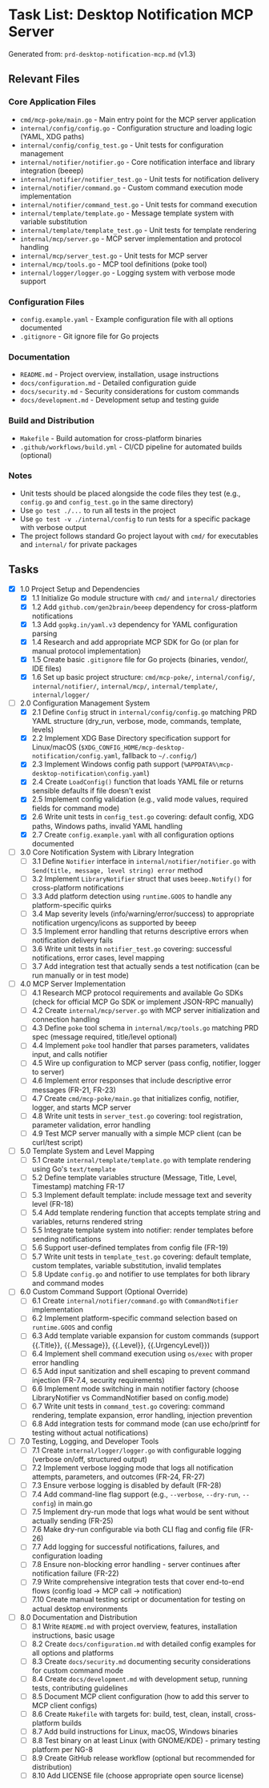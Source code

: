 # Task List: Desktop Notification MCP Server

Generated from: `prd-desktop-notification-mcp.md` (v1.3)

## Relevant Files

### Core Application Files
- `cmd/mcp-poke/main.go` - Main entry point for the MCP server application
- `internal/config/config.go` - Configuration structure and loading logic (YAML, XDG paths)
- `internal/config/config_test.go` - Unit tests for configuration management
- `internal/notifier/notifier.go` - Core notification interface and library integration (beeep)
- `internal/notifier/notifier_test.go` - Unit tests for notification delivery
- `internal/notifier/command.go` - Custom command execution mode implementation
- `internal/notifier/command_test.go` - Unit tests for command execution
- `internal/template/template.go` - Message template system with variable substitution
- `internal/template/template_test.go` - Unit tests for template rendering
- `internal/mcp/server.go` - MCP server implementation and protocol handling
- `internal/mcp/server_test.go` - Unit tests for MCP server
- `internal/mcp/tools.go` - MCP tool definitions (poke tool)
- `internal/logger/logger.go` - Logging system with verbose mode support

### Configuration Files
- `config.example.yaml` - Example configuration file with all options documented
- `.gitignore` - Git ignore file for Go projects

### Documentation
- `README.md` - Project overview, installation, usage instructions
- `docs/configuration.md` - Detailed configuration guide
- `docs/security.md` - Security considerations for custom commands
- `docs/development.md` - Development setup and testing guide

### Build and Distribution
- `Makefile` - Build automation for cross-platform binaries
- `.github/workflows/build.yml` - CI/CD pipeline for automated builds (optional)

### Notes

- Unit tests should be placed alongside the code files they test (e.g., `config.go` and `config_test.go` in the same directory)
- Use `go test ./...` to run all tests in the project
- Use `go test -v ./internal/config` to run tests for a specific package with verbose output
- The project follows standard Go project layout with `cmd/` for executables and `internal/` for private packages

## Tasks

- [x] 1.0 Project Setup and Dependencies
  - [x] 1.1 Initialize Go module structure with `cmd/` and `internal/` directories
  - [x] 1.2 Add `github.com/gen2brain/beeep` dependency for cross-platform notifications
  - [x] 1.3 Add `gopkg.in/yaml.v3` dependency for YAML configuration parsing
  - [x] 1.4 Research and add appropriate MCP SDK for Go (or plan for manual protocol implementation)
  - [x] 1.5 Create basic `.gitignore` file for Go projects (binaries, vendor/, IDE files)
  - [x] 1.6 Set up basic project structure: `cmd/mcp-poke/`, `internal/config/`, `internal/notifier/`, `internal/mcp/`, `internal/template/`, `internal/logger/`

- [ ] 2.0 Configuration Management System
  - [x] 2.1 Define `Config` struct in `internal/config/config.go` matching PRD YAML structure (dry_run, verbose, mode, commands, template, levels)
  - [x] 2.2 Implement XDG Base Directory specification support for Linux/macOS (`$XDG_CONFIG_HOME/mcp-desktop-notification/config.yaml`, fallback to `~/.config/`)
  - [x] 2.3 Implement Windows config path support (`%APPDATA%\mcp-desktop-notification\config.yaml`)
  - [x] 2.4 Create `LoadConfig()` function that loads YAML file or returns sensible defaults if file doesn't exist
  - [x] 2.5 Implement config validation (e.g., valid mode values, required fields for command mode)
  - [x] 2.6 Write unit tests in `config_test.go` covering: default config, XDG paths, Windows paths, invalid YAML handling
  - [x] 2.7 Create `config.example.yaml` with all configuration options documented

- [ ] 3.0 Core Notification System with Library Integration
  - [ ] 3.1 Define `Notifier` interface in `internal/notifier/notifier.go` with `Send(title, message, level string) error` method
  - [ ] 3.2 Implement `LibraryNotifier` struct that uses `beeep.Notify()` for cross-platform notifications
  - [ ] 3.3 Add platform detection using `runtime.GOOS` to handle any platform-specific quirks
  - [ ] 3.4 Map severity levels (info/warning/error/success) to appropriate notification urgency/icons as supported by beeep
  - [ ] 3.5 Implement error handling that returns descriptive errors when notification delivery fails
  - [ ] 3.6 Write unit tests in `notifier_test.go` covering: successful notifications, error cases, level mapping
  - [ ] 3.7 Add integration test that actually sends a test notification (can be run manually or in test mode)

- [ ] 4.0 MCP Server Implementation
  - [ ] 4.1 Research MCP protocol requirements and available Go SDKs (check for official MCP Go SDK or implement JSON-RPC manually)
  - [ ] 4.2 Create `internal/mcp/server.go` with MCP server initialization and connection handling
  - [ ] 4.3 Define `poke` tool schema in `internal/mcp/tools.go` matching PRD spec (message required, title/level optional)
  - [ ] 4.4 Implement `poke` tool handler that parses parameters, validates input, and calls notifier
  - [ ] 4.5 Wire up configuration to MCP server (pass config, notifier, logger to server)
  - [ ] 4.6 Implement error responses that include descriptive error messages (FR-21, FR-23)
  - [ ] 4.7 Create `cmd/mcp-poke/main.go` that initializes config, notifier, logger, and starts MCP server
  - [ ] 4.8 Write unit tests in `server_test.go` covering: tool registration, parameter validation, error handling
  - [ ] 4.9 Test MCP server manually with a simple MCP client (can be curl/test script)

- [ ] 5.0 Template System and Level Mapping
  - [ ] 5.1 Create `internal/template/template.go` with template rendering using Go's `text/template`
  - [ ] 5.2 Define template variables structure (Message, Title, Level, Timestamp) matching FR-17
  - [ ] 5.3 Implement default template: include message text and severity level (FR-18)
  - [ ] 5.4 Add template rendering function that accepts template string and variables, returns rendered string
  - [ ] 5.5 Integrate template system into notifier: render templates before sending notifications
  - [ ] 5.6 Support user-defined templates from config file (FR-19)
  - [ ] 5.7 Write unit tests in `template_test.go` covering: default template, custom templates, variable substitution, invalid templates
  - [ ] 5.8 Update `config.go` and notifier to use templates for both library and command modes

- [ ] 6.0 Custom Command Support (Optional Override)
  - [ ] 6.1 Create `internal/notifier/command.go` with `CommandNotifier` implementation
  - [ ] 6.2 Implement platform-specific command selection based on `runtime.GOOS` and config
  - [ ] 6.3 Add template variable expansion for custom commands (support {{.Title}}, {{.Message}}, {{.Level}}, {{.UrgencyLevel}})
  - [ ] 6.4 Implement shell command execution using `os/exec` with proper error handling
  - [ ] 6.5 Add input sanitization and shell escaping to prevent command injection (FR-7.4, security requirements)
  - [ ] 6.6 Implement mode switching in main notifier factory (choose LibraryNotifier vs CommandNotifier based on config.mode)
  - [ ] 6.7 Write unit tests in `command_test.go` covering: command rendering, template expansion, error handling, injection prevention
  - [ ] 6.8 Add integration tests for command mode (can use echo/printf for testing without actual notifications)

- [ ] 7.0 Testing, Logging, and Developer Tools
  - [ ] 7.1 Create `internal/logger/logger.go` with configurable logging (verbose on/off, structured output)
  - [ ] 7.2 Implement verbose logging mode that logs all notification attempts, parameters, and outcomes (FR-24, FR-27)
  - [ ] 7.3 Ensure verbose logging is disabled by default (FR-28)
  - [ ] 7.4 Add command-line flag support (e.g., `--verbose`, `--dry-run`, `--config`) in main.go
  - [ ] 7.5 Implement dry-run mode that logs what would be sent without actually sending (FR-25)
  - [ ] 7.6 Make dry-run configurable via both CLI flag and config file (FR-26)
  - [ ] 7.7 Add logging for successful notifications, failures, and configuration loading
  - [ ] 7.8 Ensure non-blocking error handling - server continues after notification failure (FR-22)
  - [ ] 7.9 Write comprehensive integration tests that cover end-to-end flows (config load → MCP call → notification)
  - [ ] 7.10 Create manual testing script or documentation for testing on actual desktop environments

- [ ] 8.0 Documentation and Distribution
  - [ ] 8.1 Write `README.md` with project overview, features, installation instructions, basic usage
  - [ ] 8.2 Create `docs/configuration.md` with detailed config examples for all options and platforms
  - [ ] 8.3 Create `docs/security.md` documenting security considerations for custom command mode
  - [ ] 8.4 Create `docs/development.md` with development setup, running tests, contributing guidelines
  - [ ] 8.5 Document MCP client configuration (how to add this server to MCP client configs)
  - [ ] 8.6 Create `Makefile` with targets for: build, test, clean, install, cross-platform builds
  - [ ] 8.7 Add build instructions for Linux, macOS, Windows binaries
  - [ ] 8.8 Test binary on at least Linux (with GNOME/KDE) - primary testing platform per NG-8
  - [ ] 8.9 Create GitHub release workflow (optional but recommended for distribution)
  - [ ] 8.10 Add LICENSE file (choose appropriate open source license)
